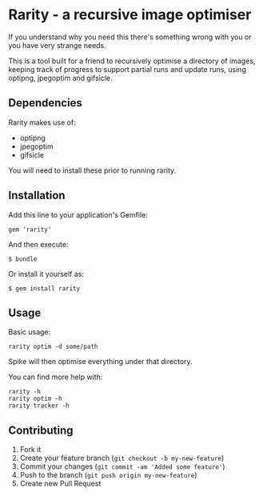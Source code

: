 # Rarity - a recursive image optimiser

If you understand why you need this there's something wrong with you or you have very strange needs.

This is a tool built for a friend to recursively optimise a directory of images, keeping track of progress to support partial runs and update runs, using optipng, jpegoptim and gifsicle.

## Dependencies

Rarity makes use of:

* optipng
* jpegoptim
* gifsicle

You will need to install these prior to running rarity.

## Installation

Add this line to your application's Gemfile:

    gem 'rarity'

And then execute:

    $ bundle

Or install it yourself as:

    $ gem install rarity

## Usage

Basic usage:

    rarity optim -d some/path

Spike will then optimise everything under that directory.

You can find more help with:

    rarity -h
    rarity optim -h
    rarity tracker -h

## Contributing

1. Fork it
2. Create your feature branch (`git checkout -b my-new-feature`)
3. Commit your changes (`git commit -am 'Added some feature'`)
4. Push to the branch (`git push origin my-new-feature`)
5. Create new Pull Request
